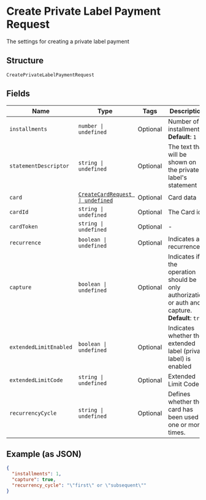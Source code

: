 
# Create Private Label Payment Request

The settings for creating a private label payment

## Structure

`CreatePrivateLabelPaymentRequest`

## Fields

| Name | Type | Tags | Description |
|  --- | --- | --- | --- |
| `installments` | `number \| undefined` | Optional | Number of installments<br>**Default**: `1` |
| `statementDescriptor` | `string \| undefined` | Optional | The text that will be shown on the private label's statement |
| `card` | [`CreateCardRequest \| undefined`](../../doc/models/create-card-request.md) | Optional | Card data |
| `cardId` | `string \| undefined` | Optional | The Card id |
| `cardToken` | `string \| undefined` | Optional | - |
| `recurrence` | `boolean \| undefined` | Optional | Indicates a recurrence |
| `capture` | `boolean \| undefined` | Optional | Indicates if the operation should be only authorization or auth and capture.<br>**Default**: `true` |
| `extendedLimitEnabled` | `boolean \| undefined` | Optional | Indicates whether the extended label (private label) is enabled |
| `extendedLimitCode` | `string \| undefined` | Optional | Extended Limit Code |
| `recurrencyCycle` | `string \| undefined` | Optional | Defines whether the card has been used one or more times. |

## Example (as JSON)

```json
{
  "installments": 1,
  "capture": true,
  "recurrency_cycle": "\"first\" or \"subsequent\""
}
```

